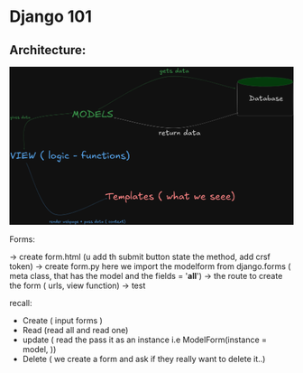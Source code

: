 # Django 101 

## Architecture:

![alt text](image.png)



Forms: 

-> create form.html (u add th submit button state the method, add crsf token)
-> create form.py here we import the modelform from django.forms ( meta class, that has the model and the fields = '__all__')
-> the route to create the form ( urls, view function)
-> test

recall: 
- Create ( input forms )
- Read (read all and read one)
- update ( read the pass it as an instance i.e ModelForm(instance = model,  ))
- Delete ( we create a form and ask if they really want to delete it..)
